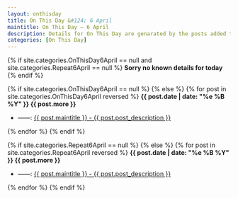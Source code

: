 ```yaml
---
layout: onthisday
title: On This Day &#124; 6 April
maintitle: On This Day — 6 April
description: Details for On This Day are genarated by the posts added to the website so the content is subject to changes/updates over time.
categories: [On This Day]
---
```


{% if site.categories.OnThisDay6April == null and site.categories.Repeat6April == null %}
<strong>Sorry no known details for today</strong>
{% endif %}

{% if site.categories.OnThisDay6April == null %}
{% else %}
{% for post in site.categories.OnThisDay6April reversed %}
<strong>{{ post.date | date: "%e %B %Y" }} {{ post.more }}</strong>
<ul>
<li> ——: <a href="{{ post.url }}">{{ post.maintitle }} - {{ post.post_description }}</a></li>
</ul>
{% endfor %}
{% endif %}

{% if site.categories.Repeat6April == null %}
{% else %}
{% for post in site.categories.Repeat6April reversed %}
<strong>{{ post.date | date: "%e %B %Y" }} {{ post.more }}</strong>
<ul>
<li> ——: <a href="{{ post.url }}">{{ post.maintitle }} - {{ post.post_description }}</a></li>
</ul>
{% endfor %}
{% endif %}
